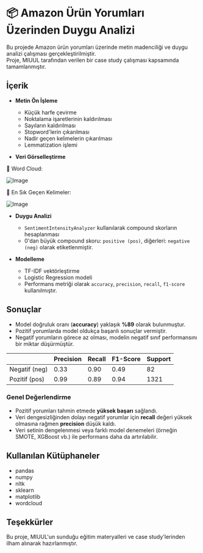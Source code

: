 # 📦 Amazon Ürün Yorumları Üzerinden Duygu Analizi

Bu projede Amazon ürün yorumları üzerinde metin madenciliği ve duygu analizi çalışması gerçekleştirilmiştir.  
Proje, MIUUL tarafından verilen bir case study çalışması kapsamında tamamlanmıştır.

## İçerik

- **Metin Ön İşleme**
  - Küçük harfe çevirme
  - Noktalama işaretlerinin kaldırılması
  - Sayıların kaldırılması
  - Stopword'lerin çıkarılması
  - Nadir geçen kelimelerin çıkarılması
  - Lemmatization işlemi
  
- **Veri Görselleştirme**

📌 Word Cloud:

![Image](https://github.com/user-attachments/assets/008b2c6a-e35f-4fa5-86e6-58e9efb827eb)

📌 En Sık Geçen Kelimeler:

![Image](https://github.com/user-attachments/assets/a8d09072-a5cb-402e-8c41-29caf7bb3b43)

- **Duygu Analizi**
  - `SentimentIntensityAnalyzer` kullanılarak compound skorların hesaplanması
  - 0'dan büyük compound skoru: `positive (pos)`, diğerleri: `negative (neg)` olarak etiketlenmiştir.

- **Modelleme**
  - TF-IDF vektörleştirme
  - Logistic Regression modeli
  - Performans metriği olarak `accuracy`, `precision`, `recall`, `f1-score` kullanılmıştır.

## Sonuçlar

- Model doğruluk oranı (**accuracy**) yaklaşık **%89** olarak bulunmuştur.
- Pozitif yorumlarda model oldukça başarılı sonuçlar vermiştir.
- Negatif yorumların görece az olması, modelin negatif sınıf performansını bir miktar düşürmüştür.

|              | Precision | Recall | F1-Score | Support |
|--------------|-----------|--------|----------|---------|
| Negatif (neg) | 0.33      | 0.90   | 0.49     | 82      |
| Pozitif (pos) | 0.99      | 0.89   | 0.94     | 1321    |

### Genel Değerlendirme

- Pozitif yorumları tahmin etmede **yüksek başarı** sağlandı.
- Veri dengesizliğinden dolayı negatif yorumlar için **recall** değeri yüksek olmasına rağmen **precision** düşük kaldı.
- Veri setinin dengelenmesi veya farklı model denemeleri (örneğin SMOTE, XGBoost vb.) ile performans daha da artırılabilir.

## Kullanılan Kütüphaneler

- pandas
- numpy
- nltk
- sklearn
- matplotlib
- wordcloud

## Teşekkürler

Bu proje, MIUUL'un sunduğu eğitim materyalleri ve case study'lerinden ilham alınarak hazırlanmıştır.

